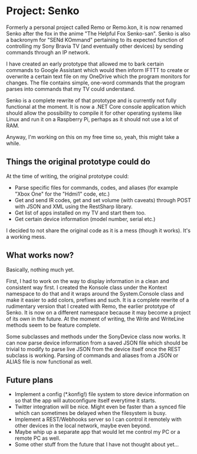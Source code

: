 # Project: Senko
Formerly a personal project called Remo or Remo.kon, it is now renamed Senko after the fox in the anime "The Helpful Fox Senko-san". Senko is also a backronym for "SENd KOmmand" pertaining to its expected function of controlling my Sony Bravia TV (and eventually other devices) by sending commands through an IP network.

I have created an early prototype that allowed me to bark certain commands to Google Assistant which would then inform IFTTT to create or overwrite a certain text file on my OneDrive which the program monitors for changes. The file contains simple, one-word commands that the program parses into commands that my TV could understand.

Senko is a complete rewrite of that prototype and is currently not fully functional at the moment. It is now a .NET Core console application which should allow the possibility to compile it for other operating systems like Linux and run it on a Raspberry Pi, perhaps as it should not use a lot of RAM.

Anyway, I'm working on this on my free time so, yeah, this might take a while.

## Things the original prototype could do
At the time of writing, the original prototype could:
- Parse specific files for commands, codes, and aliases (for example "Xbox One" for the "Hdmi1" code, etc.)
- Get and send IR codes, get and set volume (with caveats) through POST with JSON and XML using the RestSharp library.
- Get list of apps installed on my TV and start them too.
- Get certain device information (model number, serial etc.)

I decided to not share the original code as it is a mess (though it works). It's a working mess.

## What works now?
Basically, nothing much yet.

First, I had to work on the way to display information in a clean and consistent way first. I created the Konsole class under the Kontext namespace to do that and it wraps around the System.Console class and make it easier to add colors, prefixes and such. It is a complete rewrite of a rudimentary version that I created with Remo, the earlier prototype of Senko. It is now on a different namespace because it may become a project of its own in the future. At the moment of writing, the Write and WriteLine methods seem to be feature complete.

Some subclasses and methods under the SonyDevice class now works. It can now parse device information from a saved JSON file which should be trivial to modify to parse live JSON from the device itself once the REST subclass is working. Parsing of commands and aliases from a JSON or ALIAS file is now functional as well.

## Future plans
- Implement a config (*.konfig!) file system to store device information on so that the app will autoconfigure itself everytime it starts.
- Twitter integration will be nice. Might even be faster than a synced file which can sometimes be delayed when the filesystem is busy.
- Implement a REST/Webhooks server so I can control it remotely with other devices in the local network, maybe even beyond.
- Maybe whip up a separate app that would let me control my PC or a remote PC as well.
- Some other stuff from the future that I have not thought about yet...
